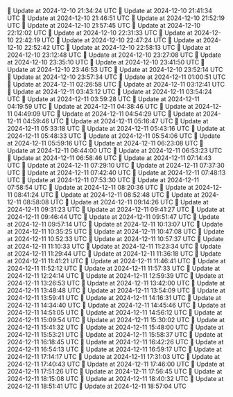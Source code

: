 🔄 Update at 2024-12-10 21:34:24 UTC
🔄 Update at 2024-12-10 21:41:34 UTC
🔄 Update at 2024-12-10 21:46:51 UTC
🔄 Update at 2024-12-10 21:52:19 UTC
🔄 Update at 2024-12-10 21:57:45 UTC
🔄 Update at 2024-12-10 22:12:02 UTC
🔄 Update at 2024-12-10 22:31:33 UTC
🔄 Update at 2024-12-10 22:42:19 UTC
🔄 Update at 2024-12-10 22:47:24 UTC
🔄 Update at 2024-12-10 22:52:42 UTC
🔄 Update at 2024-12-10 22:58:13 UTC
🔄 Update at 2024-12-10 23:12:48 UTC
🔄 Update at 2024-12-10 23:27:08 UTC
🔄 Update at 2024-12-10 23:35:10 UTC
🔄 Update at 2024-12-10 23:41:50 UTC
🔄 Update at 2024-12-10 23:46:53 UTC
🔄 Update at 2024-12-10 23:52:14 UTC
🔄 Update at 2024-12-10 23:57:34 UTC
🔄 Update at 2024-12-11 01:00:51 UTC
🔄 Update at 2024-12-11 02:26:58 UTC
🔄 Update at 2024-12-11 03:12:41 UTC
🔄 Update at 2024-12-11 03:43:12 UTC
🔄 Update at 2024-12-11 03:54:24 UTC
🔄 Update at 2024-12-11 03:59:28 UTC
🔄 Update at 2024-12-11 04:19:59 UTC
🔄 Update at 2024-12-11 04:38:46 UTC
🔄 Update at 2024-12-11 04:49:09 UTC
🔄 Update at 2024-12-11 04:54:29 UTC
🔄 Update at 2024-12-11 04:59:46 UTC
🔄 Update at 2024-12-11 05:16:47 UTC
🔄 Update at 2024-12-11 05:33:18 UTC
🔄 Update at 2024-12-11 05:43:16 UTC
🔄 Update at 2024-12-11 05:48:33 UTC
🔄 Update at 2024-12-11 05:54:06 UTC
🔄 Update at 2024-12-11 05:59:16 UTC
🔄 Update at 2024-12-11 06:23:08 UTC
🔄 Update at 2024-12-11 06:44:00 UTC
🔄 Update at 2024-12-11 06:53:23 UTC
🔄 Update at 2024-12-11 06:58:46 UTC
🔄 Update at 2024-12-11 07:14:43 UTC
🔄 Update at 2024-12-11 07:29:10 UTC
🔄 Update at 2024-12-11 07:37:30 UTC
🔄 Update at 2024-12-11 07:42:40 UTC
🔄 Update at 2024-12-11 07:48:13 UTC
🔄 Update at 2024-12-11 07:53:30 UTC
🔄 Update at 2024-12-11 07:58:54 UTC
🔄 Update at 2024-12-11 08:20:36 UTC
🔄 Update at 2024-12-11 08:41:24 UTC
🔄 Update at 2024-12-11 08:52:48 UTC
🔄 Update at 2024-12-11 08:58:08 UTC
🔄 Update at 2024-12-11 09:14:26 UTC
🔄 Update at 2024-12-11 09:31:23 UTC
🔄 Update at 2024-12-11 09:41:27 UTC
🔄 Update at 2024-12-11 09:46:44 UTC
🔄 Update at 2024-12-11 09:51:47 UTC
🔄 Update at 2024-12-11 09:57:14 UTC
🔄 Update at 2024-12-11 10:13:07 UTC
🔄 Update at 2024-12-11 10:35:25 UTC
🔄 Update at 2024-12-11 10:47:08 UTC
🔄 Update at 2024-12-11 10:52:33 UTC
🔄 Update at 2024-12-11 10:57:37 UTC
🔄 Update at 2024-12-11 11:10:33 UTC
🔄 Update at 2024-12-11 11:23:34 UTC
🔄 Update at 2024-12-11 11:29:44 UTC
🔄 Update at 2024-12-11 11:36:18 UTC
🔄 Update at 2024-12-11 11:41:21 UTC
🔄 Update at 2024-12-11 11:46:41 UTC
🔄 Update at 2024-12-11 11:52:12 UTC
🔄 Update at 2024-12-11 11:57:33 UTC
🔄 Update at 2024-12-11 12:24:14 UTC
🔄 Update at 2024-12-11 12:59:39 UTC
🔄 Update at 2024-12-11 13:26:53 UTC
🔄 Update at 2024-12-11 13:42:00 UTC
🔄 Update at 2024-12-11 13:48:48 UTC
🔄 Update at 2024-12-11 13:54:09 UTC
🔄 Update at 2024-12-11 13:59:41 UTC
🔄 Update at 2024-12-11 14:16:31 UTC
🔄 Update at 2024-12-11 14:34:40 UTC
🔄 Update at 2024-12-11 14:45:46 UTC
🔄 Update at 2024-12-11 14:51:05 UTC
🔄 Update at 2024-12-11 14:56:12 UTC
🔄 Update at 2024-12-11 15:09:54 UTC
🔄 Update at 2024-12-11 15:30:02 UTC
🔄 Update at 2024-12-11 15:41:32 UTC
🔄 Update at 2024-12-11 15:48:00 UTC
🔄 Update at 2024-12-11 15:53:21 UTC
🔄 Update at 2024-12-11 15:58:37 UTC
🔄 Update at 2024-12-11 16:18:45 UTC
🔄 Update at 2024-12-11 16:42:26 UTC
🔄 Update at 2024-12-11 16:54:13 UTC
🔄 Update at 2024-12-11 16:59:17 UTC
🔄 Update at 2024-12-11 17:14:17 UTC
🔄 Update at 2024-12-11 17:31:03 UTC
🔄 Update at 2024-12-11 17:40:43 UTC
🔄 Update at 2024-12-11 17:46:00 UTC
🔄 Update at 2024-12-11 17:51:26 UTC
🔄 Update at 2024-12-11 17:56:45 UTC
🔄 Update at 2024-12-11 18:15:08 UTC
🔄 Update at 2024-12-11 18:40:32 UTC
🔄 Update at 2024-12-11 18:51:41 UTC
🔄 Update at 2024-12-11 18:57:04 UTC
